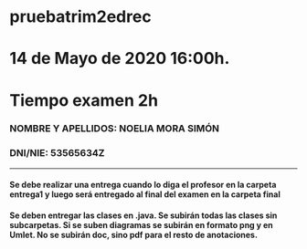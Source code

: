 # pruebatrim2edrec

# 14 de Mayo de 2020 16:00h.
# Tiempo examen 2h

### NOMBRE Y APELLIDOS: NOELIA MORA SIMÓN
### DNI/NIE: 53565634Z
---
#### Se debe realizar una entrega cuando lo diga el profesor en la carpeta entrega1 y luego será entregado al final del examen en la carpeta final
#### Se deben entregar las clases en .java. Se subirán todas las clases sin subcarpetas. Si se suben diagramas se subirán en formato png y en Umlet. No se subirán doc, sino pdf para el resto de anotaciones.

